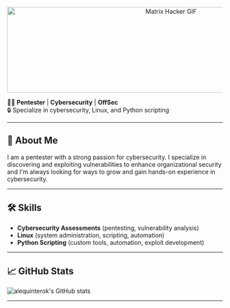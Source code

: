 <!--
**alequinterok/alequinterok** is a ✨ _special_ ✨ repository because its `README.md` (this file) appears on your GitHub profile.

Here are some ideas to get you started:

- 🔭 I’m currently working on ...
- 🌱 I’m currently learning ...
- 👯 I’m looking to collaborate on ...
- 🤔 I’m looking for help with ...
- 💬 Ask me about ...
- 📫 How to reach me: ...
- 😄 Pronouns: ...
- ⚡ Fun fact: ...
-->


<p align="center">
  <img src="https://media1.giphy.com/media/v1.Y2lkPTc5MGI3NjExeGVuNGt2YW01M3F2M3c3OHJ5amo3aTkybjgzNnJyeWx4ZDdyYXhmaCZlcD12MV9pbnRlcm5hbF9naWZfYnlfaWQmY3Q9Zw/8fRwPZtbWkkX6/giphy.gif" alt="Matrix Hacker GIF" height="200" width="750"/>
</p>


👨‍💻 **Pentester** | **Cybersecurity** | **OffSec** <br>
🔒 Specialize in cybersecurity, Linux, and Python scripting

---

## 👀 About Me

I am a pentester with a strong passion for cybersecurity. I specialize in discovering and exploiting vulnerabilities to enhance organizational security and I'm always looking for ways to grow and gain hands-on experience in cybersecurity.

---

## 🛠️ Skills

- **Cybersecurity Assessments** (pentesting, vulnerability analysis)
- **Linux** (system administration, scripting, automation)
- **Python Scripting** (custom tools, automation, exploit development)

---

## 📈 GitHub Stats

![alequinterok's GitHub stats](https://github-readme-stats.vercel.app/api?username=alequinterok&show_icons=true&hide_title=true&hide_rank=true&hide=prs&count_private=true&theme=dark#gh-dark-mode-only)

---

<!--
**alequinterok/alequinterok** is a ✨ special ✨ repository because its README.md (this file) appears on your GitHub profile.
-->
